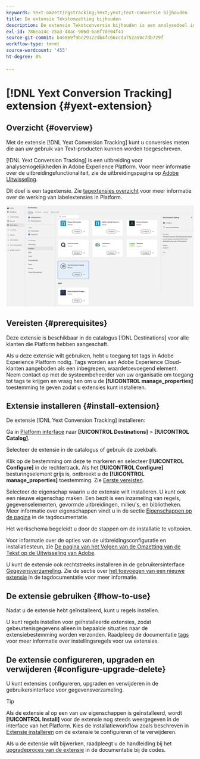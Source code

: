 ```yaml
---
keywords: Yext-omzettingstracking;Yext;yext;text-conversie bijhouden
title: De extensie Tekstomzetting bijhouden
description: De extensie Tekstconversie bijhouden is een analysedoel in Adobe Experience Platform. Voor meer informatie over de uitbreidingsfunctionaliteit, zie de uitbreidingspagina op de Uitwisseling van Adobe.
exl-id: 786ea14c-25a3-40ac-906d-6a8f7de04f41
source-git-commit: b4e869f9bc29122db4fc66ccda752a50c7db729f
workflow-type: tm+mt
source-wordcount: '455'
ht-degree: 0%

---
```


# [!DNL Yext Conversion Tracking] extension {#yext-extension}

## Overzicht {#overview}

Met de extensie [!DNL Yext Conversion Tracking] kunt u conversies meten die aan uw gebruik van Text-producten kunnen worden toegeschreven.

[!DNL Yext Conversion Tracking] is een uitbreiding voor analysemogelijkheden in Adobe Experience Platform. Voor meer informatie over de uitbreidingsfunctionaliteit, zie de uitbreidingspagina op [Adobe Uitwisseling](https://exchange.adobe.com/experiencecloud.details.103174.yext-conversion-tracking.html).

Dit doel is een tagextensie. Zie [tagextensies overzicht](../launch-extensions/overview.md) voor meer informatie over de werking van labelextensies in Platform.

![Extensie tekstconversie bijhouden](../../assets/catalog/analytics/yext/catalog.png)

## Vereisten {#prerequisites}

Deze extensie is beschikbaar in de catalogus [!DNL Destinations] voor alle klanten die Platform hebben aangeschaft.

Als u deze extensie wilt gebruiken, hebt u toegang tot tags in Adobe Experience Platform nodig. Tags worden aan Adobe Experience Cloud-klanten aangeboden als een inbegrepen, waardetoevoegend element. Neem contact op met de systeembeheerder van uw organisatie om toegang tot tags te krijgen en vraag hen om u de **[!UICONTROL manage_properties]** toestemming te geven zodat u extensies kunt installeren.

## Extensie installeren {#install-extension}

De extensie [!DNL Yext Conversion Tracking] installeren:

Ga in [Platform interface](https://platform.adobe.com/) naar **[!UICONTROL Destinations]** > **[!UICONTROL Catalog]**.

Selecteer de extensie in de catalogus of gebruik de zoekbalk.

Klik op de bestemming om deze te markeren en selecteer **[!UICONTROL Configure]** in de rechtertrack. Als het **[!UICONTROL Configure]** besturingselement grijs is, ontbreekt u de **[!UICONTROL manage_properties]** toestemming. Zie [Eerste vereisten](#prerequisites).

Selecteer de eigenschap waarin u de extensie wilt installeren. U kunt ook een nieuwe eigenschap maken. Een bezit is een inzameling van regels, gegevenselementen, gevormde uitbreidingen, milieu&#39;s, en bibliotheken. Meer informatie over eigenschappen vindt u in de sectie [Eigenschappen op de pagina](../../../tags/ui/administration/companies-and-properties.md#properties-page) in de tagdocumentatie.

Het werkschema begeleidt u door de stappen om de installatie te voltooien.

Voor informatie over de opties van de uitbreidingsconfiguratie en installatiesteun, zie [De pagina van het Volgen van de Omzetting van de Tekst op de Uitwisseling van Adobe](https://exchange.adobe.com/experiencecloud.details.103174.yext-conversion-tracking.html).

U kunt de extensie ook rechtstreeks installeren in de gebruikersinterface [Gegevensverzameling](https://experience.adobe.com/#/data-collection/). Zie de sectie over [het toevoegen van een nieuwe extensie](../../../tags/ui/managing-resources/extensions/overview.md#add-a-new-extension) in de tagdocumentatie voor meer informatie.

## De extensie gebruiken {#how-to-use}

Nadat u de extensie hebt geïnstalleerd, kunt u regels instellen.

U kunt regels instellen voor geïnstalleerde extensies, zodat gebeurtenisgegevens alleen in bepaalde situaties naar de extensiebestemming worden verzonden. Raadpleeg de documentatie [tags](../../../tags/ui/managing-resources/rules.md) voor meer informatie over instellingsregels voor uw extensies.

## De extensie configureren, upgraden en verwijderen {#configure-upgrade-delete}

U kunt extensies configureren, upgraden en verwijderen in de gebruikersinterface voor gegevensverzameling.

>[!TIP]
>
>Als de extensie al op een van uw eigenschappen is geïnstalleerd, wordt **[!UICONTROL Install]** voor de extensie nog steeds weergegeven in de interface van het Platform. Kies de installatieworkflow zoals beschreven in [Extensie installeren](#install-extension) om de extensie te configureren of te verwijderen.

Als u de extensie wilt bijwerken, raadpleegt u de handleiding bij het [upgradeproces van de extensie](../../../tags/ui/managing-resources/extensions/extension-upgrade.md) in de documentatie bij de codes.
